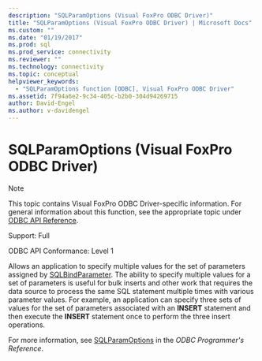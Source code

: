 ```yaml
---
description: "SQLParamOptions (Visual FoxPro ODBC Driver)"
title: "SQLParamOptions (Visual FoxPro ODBC Driver) | Microsoft Docs"
ms.custom: ""
ms.date: "01/19/2017"
ms.prod: sql
ms.prod_service: connectivity
ms.reviewer: ""
ms.technology: connectivity
ms.topic: conceptual
helpviewer_keywords: 
  - "SQLParamOptions function [ODBC], Visual FoxPro ODBC Driver"
ms.assetid: 7f94a6e2-9c34-405c-b2b0-304d94269715
author: David-Engel
ms.author: v-davidengel
---
```

# SQLParamOptions (Visual FoxPro ODBC Driver)
> [!NOTE]  
>  This topic contains Visual FoxPro ODBC Driver-specific information. For general information about this function, see the appropriate topic under [ODBC API Reference](../../odbc/reference/syntax/odbc-api-reference.md).  
  
 Support: Full  
  
 ODBC API Conformance: Level 1  
  
 Allows an application to specify multiple values for the set of parameters assigned by [SQLBindParameter](../../odbc/microsoft/sqlbindparameter-visual-foxpro-odbc-driver.md). The ability to specify multiple values for a set of parameters is useful for bulk inserts and other work that requires the data source to process the same SQL statement multiple times with various parameter values. For example, an application can specify three sets of values for the set of parameters associated with an **INSERT** statement and then execute the **INSERT** statement once to perform the three insert operations.  
  
 For more information, see [SQLParamOptions](../../odbc/reference/syntax/sqlparamoptions-function.md) in the *ODBC Programmer's Reference*.
